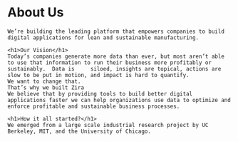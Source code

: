 <div class="uk-section">
  <div class="uk-container uk-container-medium">
    <h1>About Us</h1>

    We’re building the leading platform that empowers companies to build digital applications for lean and sustainable manufacturing.

    <h1>Our Vision</h1>
    Today’s companies generate more data than ever, but most aren’t able to use that information to run their business more profitably or sustainably.  Data is     siloed, insights are topical, actions are slow to be put in motion, and impact is hard to quantify.
    We want to change that. 
    That’s why we built Zira
    We believe that by providing tools to build better digital applications faster we can help organizations use data to optimize and enforce profitable and sustainable business processes.

    <h1>How it all started?</h1>
    We emerged from a large scale industrial research project by UC Berkeley, MIT, and the University of Chicago.
  </div>
</div>
  
